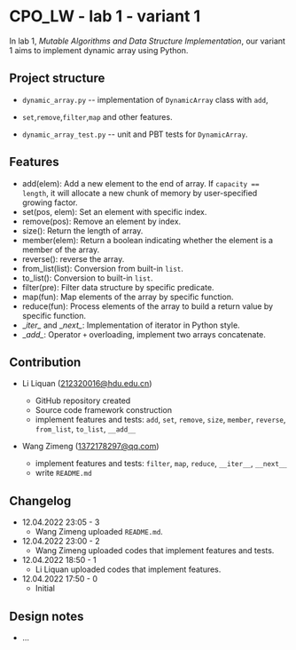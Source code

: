 # CPO_LW - lab 1 - variant 1

In lab 1, *Mutable Algorithms and Data Structure Implementation*, 
our variant 1 aims to implement dynamic array using Python.

## Project structure

- `dynamic_array.py` -- implementation of `DynamicArray` class with `add`, 
- `set`,`remove`,`filter`,`map` and other features.
   
- `dynamic_array_test.py` -- unit and PBT tests for `DynamicArray`.

## Features

- add(elem): Add a new element to the end of array. If `capacity == length`, 
it will allocate a new chunk of memory by user-specified growing factor.
- set(pos, elem): Set an element with specific index.
- remove(pos): Remove an element by index.
- size(): Return the length of array. 
- member(elem): Return a boolean indicating whether the element is a member of the array.
- reverse(): reverse the array.
- from_list(list): Conversion from built-in `list`.
- to_list(): Conversion to built-in `list`.
- filter(pre): Filter data structure by specific predicate.
- map(fun): Map elements of the array by specific function.
- reduce(fun): Process elements of the array to build a return value by specific function.
- \__iter\__ and \__next\__: Implementation of iterator in Python style.
- \__add\__: Operator `+` overloading, implement two arrays concatenate.

## Contribution

- Li Liquan (212320016@hdu.edu.cn) 
  - GitHub repository created
  - Source code framework construction
  - implement features and tests: `add`, `set`, `remove`, `size`, `member`, `reverse`, 
  `from_list`, `to_list`, `__add__`

- Wang Zimeng (1372178297@qq.com)
  - implement features and tests: `filter`, `map`, `reduce`, `__iter__`, `__next__`
  - write `README.md`

## Changelog

- 12.04.2022 23:05 - 3
  - Wang Zimeng uploaded `README.md`.
- 12.04.2022 23:00 - 2
  - Wang Zimeng uploaded codes that implement features and tests.
- 12.04.2022 18:50 - 1
  - Li Liquan uploaded codes that implement features.
- 12.04.2022 17:50 - 0
  - Initial

## Design notes

- ...
